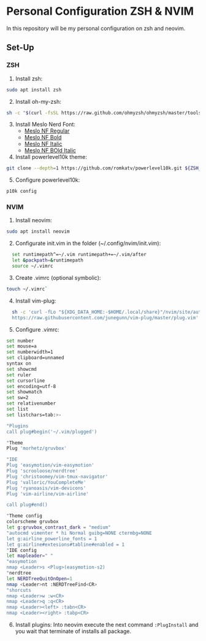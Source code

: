 # Personal Configuration ZSH & NVIM

In this repository will be my personal configuration on zsh and neovim.

## Set-Up

### ZSH
1. Install zsh:
  ```sh
  sudo apt install zsh
  ```
2. Install oh-my-zsh:
  ```sh
  sh -c "$(curl -fsSL https://raw.github.com/ohmyzsh/ohmyzsh/master/tools/install.sh)
  ```
3. Install Meslo Nerd Font:
      * [Meslo NF Regular](https://github.com/romkatv/powerlevel10k-media/raw/master/MesloLGS%20NF%20Regular.ttf)
      * [Meslo NF Bold](https://github.com/romkatv/powerlevel10k-media/raw/master/MesloLGS%20NF%20Bold.ttf)
      * [Meslo NF Italic](https://github.com/romkatv/powerlevel10k-media/raw/master/MesloLGS%20NF%20Italic.ttf)
      * [Meslo NF BOld Italic](https://github.com/romkatv/powerlevel10k-media/raw/master/MesloLGS%20NF%20Bold%20Italic.ttf)
4. Install powerlevel10k theme:
  ```sh
  git clone --depth=1 https://github.com/romkatv/powerlevel10k.git ${ZSH_CUSTOM:-$HOME/.oh-my-zsh/custom}/themes/powerlevel10k
  ```
5. Configure powerlevel10k:
  ```sh
  p10k config
  ```

### NVIM
1. Install neovim:
  ```sh
  sudo apt install neovim
  ```
2. Configurate init.vim in the folder (~/.config/nvim/init.vim):
```sh
  set runtimepath^=~/.vim runtimepath+=~/.vim/after
  let &packpath=&runtimepath
  source ~/.vimrc
```
3. Create .vimrc (optional symbolic):
  ```sh
  touch ~/.vimrc`
  ```
4. Install vim-plug:
```sh
  sh -c 'curl -fLo "${XDG_DATA_HOME:-$HOME/.local/share}"/nvim/site/autoload/plug.vim --create-dirs \
  https://raw.githubusercontent.com/junegunn/vim-plug/master/plug.vim'
```
5. Configure .vimrc:
```sh
set number
set mouse=a
set numberwidth=1
set clipboard=unnamed
syntax on
set showcmd
set ruler
set cursorline
set encoding=utf-8
set showmatch
set sw=2
set relativenumber
set list
set listchars=tab:>-

"Plugins
call plug#begin('~/.vim/plugged')

"Theme
Plug 'morhetz/gruvbox'

"IDE
Plug 'easymotion/vim-easymotion'
Plug 'scrooloose/nerdtree'
Plug 'christoomey/vim-tmux-navigator'
Plug 'valloric/YouCompleteMe'
Plug 'ryanoasis/vim-devicons'
Plug 'vim-airline/vim-airline'

call plug#end()

"Theme config
colorscheme gruvbox
let g:gruvbox_contrast_dark = "medium"
"autocmd vimenter * hi Normal guibg=NONE ctermbg=NONE
let g:airline_powerline_fonts = 1
let g:airline#extesions#tabline#enabled = 1
"IDE config
let mapleader=" "
"easymotion
nmap <Leader>s <Plug>(easymotion-s2)
"nerdtree
let NERDTreeQuitOnOpen=1
nmap <Leader>nt :NERDTreeFind<CR>
"shorcuts
nmap <Leader>w :w<CR>
nmap <Leader>q :q<CR>
nmap <Leader><left> :tabn<CR>
nmap <Leader><right> :tabp<CR>
```
6. Install plugins:
    Into neovim execute the next command `:PlugInstall` and you wait that terminate of installs all package.
